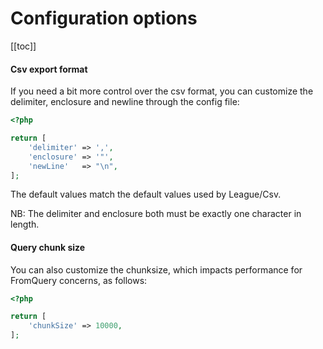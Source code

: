 # Configuration options

[[toc]]

#### Csv export format
If you need a bit more control over the csv format, you can customize the 
delimiter, enclosure and newline through the config file:
```php
<?php

return [
    'delimiter' => ',',
    'enclosure' => '"',
    'newLine'   => "\n",
];
```

The default values match the default values used by League/Csv.

NB: The delimiter and enclosure both must be exactly one character in length. 

#### Query chunk size
You can also customize the chunksize, which impacts performance for FromQuery concerns, as follows: 
  
```php
<?php

return [
    'chunkSize' => 10000,
];
```